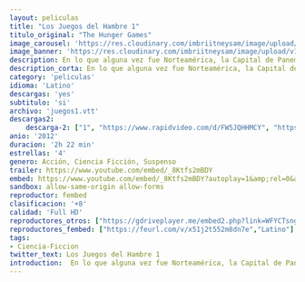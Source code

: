 ```yaml
---
layout: peliculas
title: "Los Juegos del Hambre 1"
titulo_original: "The Hunger Games"
image_carousel: 'https://res.cloudinary.com/imbriitneysam/image/upload/v1547673386/juegoshambre-2012-poster-min.jpg'
image_banner: 'https://res.cloudinary.com/imbriitneysam/image/upload/v1547673393/juegos2012-banner-min.jpg'
description: En lo que alguna vez fue Norteamérica, la Capital de Panem mantiene sus 12 distritos obligándolos a seleccionar a un niño y a una niña, llamados Tributos, a competir en un evento televisado nacionalmente llamados Juegos del Hambre. Cada ciudadano debe ver pelear a muerte a los jóvenes. El Trbuto del Distrito 12, Katniss Everdeen (Jennifer Lawrence) sólo confía en sus habilidades de caza y buenos instintos en una arena en donde debe sobrevivir contra la humanidad.
description_corta: En lo que alguna vez fue Norteamérica, la Capital de Panem mantiene sus 12 distritos obligándolos a seleccionar a un niño y a una niña, llamados Tributos, a competir en un evento televisado nacionalmente llamados Juegos del Hambre. Cada ciudadano debe ver pelear a muerte a los...
category: 'peliculas'
idioma: 'Latino'
descargas: 'yes'
subtitulo: 'si'
archivo: 'juegos1.vtt'
descargas2:
    descarga-2: ["1", "https://www.rapidvideo.com/d/FW5JQHHMCY", "https://www.google.com/s2/favicons?domain=www.rapidvideo.com","RapidVideo","https://res.cloudinary.com/imbriitneysam/image/upload/v1541473684/mexico.png", "Latino", "Full HD"]
anio: '2012'
duracion: '2h 22 min'
estrellas: '4'
genero: Acción, Ciencia Ficción, Suspenso
trailer: https://www.youtube.com/embed/_8Ktfs2mBDY
embed: https://www.youtube.com/embed/_8Ktfs2mBDY?autoplay=1&amp;rel=0&amp;hd=1&border=0&wmode=opaque&enablejsapi=1&modestbranding=1&controls=1&showinfo=0
sandbox: allow-same-origin allow-forms
reproductor: fembed
clasificacion: '+8'
calidad: 'Full HD'
reproductores_otros: ["https://gdriveplayer.me/embed2.php?link=WFYCTsng20XGp1Ihl1ue9QrHjckQCidUyk6KznN9gN2Yq5yVwoF3kapOUhWIen4IrIYGGIE5iKHHAR1PZYB%252FVH2Cg8tUXhCFgqiJy77UuO1SnF9vKGWmUyD%252BcU%252FNzUFnQIwbLKIYLQbxiQfoo4T2PdAYCTntDziS4Xpnwy5xofvOIibCjjfheOCDne4PVinXRBZ4dwokZuY8DmymsBw4Np","Latino","https://www.zembed.to/public/dist/asteroid.html?id=938e65400394baf148f9126356e18d79&title=The%20Hunger%20Games%201","Latino","https://streampelis.info/public/dist/index.html?id=2eba5f6fd448cd9f0f986818d49b1fed","Latino","https://movcloud.net/embed/bt-vpO2plud8","Latino"]
reproductores_fembed: ["https://feurl.com/v/x51j2t552m8dn7e","Latino"]
tags:
- Ciencia-Ficcion
twitter_text: Los Juegos del Hambre 1
introduction:  En lo que alguna vez fue Norteamérica, la Capital de Panem mantiene sus 12 distritos obligándolos a seleccionar a un niño y a una niña, llamados Tributos, a competir en un evento televisado nacionalmente llamados Juegos del Hambre. Cada ciudadano debe ver pelear a muerte a los...
---
```












